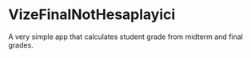 # VizeFinalNotHesaplayici

A very simple app that calculates student grade from midterm and final grades.
